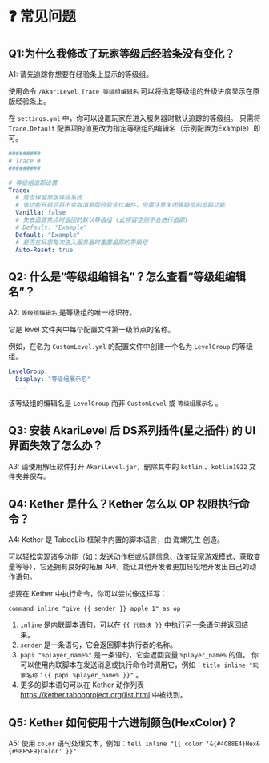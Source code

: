 # ❓ 常见问题

## Q1:为什么我修改了玩家等级后经验条没有变化？

A1: 请先追踪你想要在经验条上显示的等级组。

使用命令 `/AkariLevel Trace 等级组编辑名` 可以将指定等级组的升级进度显示在原版经验条上。

在 `settings.yml` 中，你可以设置玩家在进入服务器时默认追踪的等级组。
只需将 `Trace.Default` 配置项的值更改为指定等级组的编辑名（示例配置为Example）即可。

``` yaml
#########
# Trace #
#########

# 等级组追踪设置
Trace:
  # 是否保留原版等级系统
  # 该功能开启后将不会取消原版经验变化事件，但需注意关闭等级组的追踪功能
  Vanilla: false
  # 失去追踪焦点时返回的默认等级组 (此项留空则不会进行追踪)
  # Default: "Example"
  Default: "Example"
  # 是否在玩家每次进入服务器时重置追踪的等级组
  Auto-Reset: true
```

## Q2: 什么是“等级组编辑名”？怎么查看“等级组编辑名”？

A2: `等级组编辑名` 是等级组的唯一标识符。

它是 level 文件夹中每个配置文件第一级节点的名称。

例如，在名为 `CustomLevel.yml` 的配置文件中创建一个名为 `LevelGroup` 的等级组。

``` yaml
LevelGroup:
  Display: "等级组展示名"
  ...
```

该等级组的编辑名是 `LevelGroup` 而非 `CustomLevel` 或 `等级组展示名` 。

## Q3: 安装 AkariLevel 后 DS系列插件(星之插件) 的 UI 界面失效了怎么办？

A3: 请使用解压软件打开 `AkariLevel.jar`，删除其中的 `kotlin` 、`kotlin1922` 文件夹并保存。

## Q4: Kether 是什么？Kether 怎么以 OP 权限执行命令？

A4: Kether 是 TabooLib 框架中内置的脚本语言，由 海螺先生 创造。

可以轻松实现诸多功能（如：发送动作栏或标题信息、改变玩家游戏模式、获取变量等等），它还拥有良好的拓展
API，能让其他开发者更加轻松地开发出自己的动作语句。

想要在 Kether 中执行命令，你可以尝试像这样写：

```
command inline "give {{ sender }} apple 1" as op
```

1. `inline` 是内联脚本语句，可以在 `{{ 代码块 }}` 中执行另一条语句并返回结果。
2. `sender` 是一条语句，它会返回脚本执行者的名称。
3. `papi "%player_name%"` 是一条语句，它会返回变量 `%player_name%` 的值。
   你可以使用内联脚本在发送消息或执行命令时调用它，例如：`title inline "玩家名称：{{ papi %player_name% }}"` 。
4. 更多的脚本语句可以在 Kether 动作列表 https://kether.tabooproject.org/list.html 中被找到。

## Q5: Kether 如何使用十六进制颜色(HexColor)？

A5: 使用 `color` 语句处理文本，例如：`tell inline "{{ color '&{#4C88E4}Hex&{#98F5F9}Color' }}"`